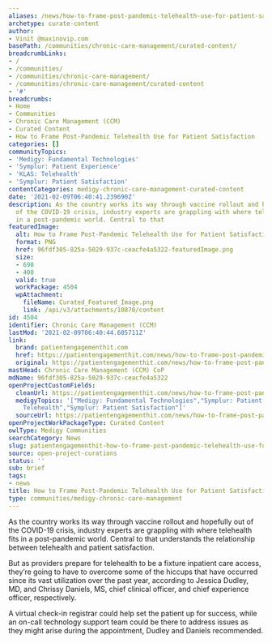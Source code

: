 ```yaml
---
aliases: /news/how-to-frame-post-pandemic-telehealth-use-for-patient-satisfaction
archetype: curate-content
author:
- Vinit @maxinovip.com
basePath: /communities/chronic-care-management/curated-content/
breadcrumbLinks:
- /
- /communities/
- /communities/chronic-care-management/
- /communities/chronic-care-management/curated-content
- '#'
breadcrumbs:
- Home
- Communities
- Chronic Care Management (CCM)
- Curated Content
- How to Frame Post-Pandemic Telehealth Use for Patient Satisfaction
categories: []
communityTopics:
- 'Medigy: Fundamental Technologies'
- 'Symplur: Patient Experience'
- 'KLAS: Telehealth'
- 'Symplur: Patient Satisfaction'
contentCategories: medigy-chronic-care-management-curated-content
date: '2021-02-09T06:40:41.239690Z'
description: As the country works its way through vaccine rollout and hopefully out
  of the COVID-19 crisis, industry experts are grappling with where telehealth fits
  in a post-pandemic world. Central to that
featuredImage:
  alt: How to Frame Post-Pandemic Telehealth Use for Patient Satisfaction
  format: PNG
  href: 96fdf305-825a-5029-937c-ceacfe4a5322-featuredImage.png
  size:
  - 690
  - 400
  valid: true
  workPackage: 4504
  wpAttachment:
    fileName: Curated_Featured_Image.png
    link: /api/v3/attachments/10870/content
id: 4504
identifier: Chronic Care Management (CCM)
lastMod: '2021-02-09T06:40:44.605711Z'
link:
  brand: patientengagementhit.com
  href: https://patientengagementhit.com/news/how-to-frame-post-pandemic-telehealth-use-for-patient-satisfaction
  original: https://patientengagementhit.com/news/how-to-frame-post-pandemic-telehealth-use-for-patient-satisfaction
mastHead: Chronic Care Management (CCM) CoP
mdName: 96fdf305-825a-5029-937c-ceacfe4a5322
openProjectCustomFields:
  cleanUrl: https://patientengagementhit.com/news/how-to-frame-post-pandemic-telehealth-use-for-patient-satisfaction
  medigyTopics: '["Medigy: Fundamental Technologies","Symplur: Patient Experience","KLAS:
    Telehealth","Symplur: Patient Satisfaction"]'
  sourceUrl: https://patientengagementhit.com/news/how-to-frame-post-pandemic-telehealth-use-for-patient-satisfaction
openProjectWorkPackageType: Curated Content
owlType: Medigy Communities
searchCategory: News
slug: patientengagementhit-how-to-frame-post-pandemic-telehealth-use-for-patient-satisfaction
source: open-project-curations
status: ''
sub: brief
tags:
- news
title: How to Frame Post-Pandemic Telehealth Use for Patient Satisfaction
type: communities/medigy-chronic-care-management
---
```


<p>As the country works its way through vaccine rollout and hopefully out of the COVID-19 crisis, industry experts are grappling with where telehealth fits in a post-pandemic world. Central to that understands the relationship between telehealth and patient satisfaction.</p><p>But as providers prepare for telehealth to be a fixture inpatient care access, they’re going to have to overcome some of the hiccups that have occurred since its vast utilization over the past year, according to Jessica Dudley, MD, and Chrissy Daniels, MS, chief clinical officer, and chief experience officer, respectively.</p><p>A virtual check-in registrar could help set the patient up for success, while an on-call technology support team could be there to address issues as they might arise during the appointment, Dudley and Daniels recommended.</p>